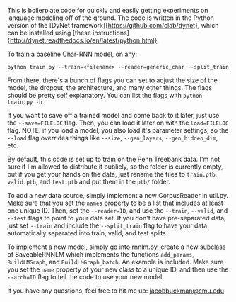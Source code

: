 This is boilerplate code for quickly and easily getting experiments on language modeling off of the ground. The code is written in the Python version of the [DyNet framework]{https://github.com/clab/dynet}, which can be installed using [these instructions]{http://dynet.readthedocs.io/en/latest/python.html}.

To train a baseline Char-RNN model,  on any:

`python train.py --train=<filename> --reader=generic_char --split_train`

From there, there's a bunch of flags you can set to adjust the size of the model, the dropout, the architecture, and many other things. The flags should be pretty self explanatory. You can list the flags with `python train.py -h`

If you want to save off a trained model and come back to it later, just use the `--save=FILELOC` flag. Then, you can load it later on with the `load=FILELOC` flag. NOTE: if you load a model, you also load it's parameter settings, so the `--load` flag overrides things like `--size`, `--gen_layers`, `--gen_hidden_dim`, etc.

By default, this code is set up to train on the Penn Treebank data. I'm not sure if I'm allowed to distribute it publicly, so the folder is currently empty, but if you get your hands on the data, just rename the files to `train.ptb`, `valid.ptb`, and `test.ptb` and put them in the `ptb/` folder.

To add a new data source, simply implement a new CorpusReader in util.py. Make sure that you set the `names` property to be a list that includes at least one unique ID. Then, set the `--reader=ID`, and use the `--train`, `--valid`, and `--test` flags to point to your data set. If you don't have pre-separated data, just set `--train` and include the `--split_train` flag to have your data automatically separated into train, valid, and test splits.

To implement a new model, simply go into rnnlm.py, create a new subclass of SaveableRNNLM which implements the functions `add_params`, `BuildLMGraph`, and `BuildLMGraph_batch`. An example is included. Make sure you set the `name` property of your new class to a unique ID, and then use the `--arch=ID` flag to tell the code to use your new model.

If you have any questions, feel free to hit me up: jacobbuckman@cmu.edu
